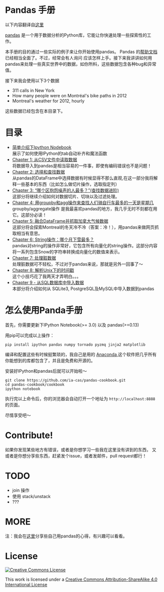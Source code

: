 Pandas 手册
===============

以下内容翻译自[这里](https://github.com/jvns/pandas-cookbook)

[pandas](http://pandas.pydata.org/) 是一个用于数据分析的Python库，它能让你快速处理一些探索性的工作。

本手册的目的通过一些实际的例子来让你开始使用pandas。
Pandas 的[帮助文档](http://pandas.pydata.org/pandas-docs/stable/)已经相当全面了。不过，经常会有人询问
应该怎样上手。接下来我讲讲如何用pandas来处理一些真实世界中的数据，如你所料，这些数据包含各种bug和异常值。

接下来我会使用以下3个数据

* 311 calls in New York
* How many people were on Montréal's bike paths in 2012
* Montreal's weather for 2012, hourly

这些数据已经包含在本目录下。

目录
=================


* [简单介绍下Ipython Nodebook](http://nbviewer.ipython.org/github/ia-cas/pandas-cookbook/blob/master/cookbook/A%20quick%20tour%20of%20IPython%20Notebook.ipynb)
  <br> 展示了如何使用IPython的tab自动补齐和魔法函数
* [Chapter 1: 从CSV文件中读取数据](http://nbviewer.ipython.org/github/ia-cas/pandas-cookbook/blob/master/cookbook/Chapter%201%20-%20Reading%20from%20a%20CSV.ipynb)
  <br> 将数据导入到pandas是相当容易的一件事，即使有编码错误也不是问题！
* [Chapter 2: 选择和查找数据](http://nbviewer.ipython.org/github/ia-cas/pandas-cookbook/blob/master/cookbook/Chapter%202%20-%20Selecting%20data%20&%20finding%20the%20most%20common%20complaint%20type.ipynb)
  <br>从pandas的DataFrame中选择数据有时候显得不那么直观,在这一部分我将解释一些基本的东西（比如怎么做切片操作，选取指定列）
* [Chapter 3: “哪个区抱怨噪声的人最多？”(查找数据进阶)](http://nbviewer.ipython.org/github/ia-cas/pandas-cookbook/blob/master/cookbook/Chapter%203%20-%20Which%20borough%20has%20the%20most%20noise%20complaints%20%28or%2C%20more%20selecting%20data%29.ipynb)
  <br>这部分将继续介绍如何对数据切片、切块以及过滤处理。
* [Chapter 4: 用groupby和agg操作来查找人们骑自行车最多的一天是星期几](http://nbviewer.ipython.org/github/ia-cas/pandas-cookbook/blob/master/cookbook/Chapter%204%20-%20Find%20out%20on%20which%20weekday%20people%20bike%20the%20most%20with%20groupby%20and%20aggregate.ipynb)
  <br> groupby/aggregate操作 是我最喜欢pandas的地方，我几乎无时不刻都在用它。这部分必读！
* [Chapter 5: 融合DataFrame并抓取加拿大气候数据](http://nbviewer.ipython.org/github/ia-cas/pandas-cookbook/blob/master/cookbook/Chapter%205%20-%20Combining%20dataframes%20and%20scraping%20Canadian%20weather%20data.ipynb)
  <br>这部分将会探索Montreal的冬天冷不冷（答案：冷！），用pandas来做网页抓取相当有意思。
* [Chapter 6: String操作：哪个月下雪最多？](http://nbviewer.ipython.org/github/ia-cas/pandas-cookbook/blob/master/cookbook/Chapter%206%20-%20String%20Operations-%20Which%20month%20was%20the%20snowiest.ipynb)
  <br> pandas对string的操作非常好，它包含所有向量化的string操作。这部分内容将一系列包含Snow的字符串转换成向量化的数值来表示。
* [Chapter 7: 处理脏数据](http://nbviewer.ipython.org/github/ia-cas/pandas-cookbook/blob/master/cookbook/Chapter%207%20-%20Cleaning%20up%20messy%20data.ipynb)
  <br> 处理脏数据可不轻松，不过对于pandas来说，那就是另外一回事了～
* [Chapter 8: 解析Unix下的时间戳](http://nbviewer.ipython.org/github/ia-cas/pandas-cookbook/blob/master/cookbook/Chapter%208%20-%20How%20to%20deal%20with%20timestamps.ipynb)
  <br> 这个小技巧花了我两天才弄明白。。。
* [Chapter 9 - 从SQL数据库中导入数据](http://nbviewer.ipython.org/github/ia-cas/pandas-cookbook/blob/master/cookbook/Chapter%209%20-%20Loading%20data%20from%20SQL%20databases.ipynb)
  <br> 本部分将介绍如何从 SQLite3, PostgreSQL及MySQL中导入数据到pandas

怎么使用Panda手册
========================

首先，你需要更新下IPython Notebook(&gt;= 3.0) 以及 pandas(&gt;=0.13)

用pip可以完成以上操作：

```
pip install ipython pandas numpy tornado pyzmq jinja2 matplotlib
```

编译和配置这些有时候挺繁琐的，我自己是用的
[Anaconda](https://store.continuum.io/),这个软件把几乎所有你能想到的库都包含了，并且是免费和开源的。

安装好IPython和pandas后就可以开始啦～

```
git clone https://github.com/ia-cas/pandas-cookbook.git
cd pandas-cookbook/cookbook
ipython notebook
```

执行完以上命令后，你的浏览器会自动打开一个地址为 `http://localhost:8888`的页面。

尽情享受吧～

Contribute!
===========

如果你发现某些地方有错误，或者是你想学习一些我在这里没有讲到的东西，
又或者是你想分享些东西，赶紧发个issue，或者发邮件，pull request都行！


TODO
====

* join 操作
* 使用 stack/unstack
* ???

MORE
====

注：我会在[这里](http://www.tianjun.ml/essays/59/)分享些自己用pandas的心得，有兴趣可以看看。

License
=======

<a rel="license" href="http://creativecommons.org/licenses/by-sa/4.0/"><img alt="Creative Commons License" style="border-width:0" src="http://i.creativecommons.org/l/by-sa/4.0/88x31.png" /></a><br />

This work is licensed under a [Creative Commons Attribution-ShareAlike 4.0 International License](http://creativecommons.org/licenses/by-sa/4.0/)
